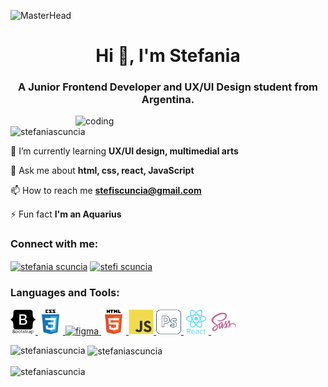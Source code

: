 ![MasterHead](https://media.licdn.com/dms/image/D4D16AQF5uvQCGUNn6Q/profile-displaybackgroundimage-shrink_350_1400/0/1696299914854?e=1710979200&v=beta&t=qP0wZoRNmt55_whhy9ziM7zPRVNXXfE7ybM2LdEy25I)
<h1 align="center">Hi 👋, I'm Stefania</h1>
<h3 align="center">A Junior Frontend Developer and UX/UI Design student from Argentina.</h3>
<img align="right" alt="coding" width="400" src="https://i.pinimg.com/originals/c2/34/ba/c234babb3445ee509569b656ada08cef.gif"  >

<p align="left"> <img src="https://komarev.com/ghpvc/?username=stefaniascuncia&label=Profile%20views&color=0e75b6&style=flat" alt="stefaniascuncia" /> </p>

🌱 I’m currently learning **UX/UI design, multimedial arts**

💬 Ask me about **html, css, react, JavaScript**

📫 How to reach me **stefiscuncia@gmail.com**

⚡ Fun fact **I'm an Aquarius**

<h3 align="left">Connect with me:</h3>
<p align="left">
<a href="https://linkedin.com/in/stefania-scuncia-8981a9199" target="blank"><img align="center" src="https://raw.githubusercontent.com/rahuldkjain/github-profile-readme-generator/master/src/images/icons/Social/linked-in-alt.svg" alt="stefania scuncia" height="30" width="40" /></a>
<a href="https://instagram.com/stefiscuncia" target="blank"><img align="center" src="https://raw.githubusercontent.com/rahuldkjain/github-profile-readme-generator/master/src/images/icons/Social/instagram.svg" alt="stefi scuncia" height="30" width="40" /></a>
</p>

<h3 align="left">Languages and Tools:</h3>
<p align="left"> <a href="https://getbootstrap.com" target="_blank" rel="noreferrer"> <img src="https://raw.githubusercontent.com/devicons/devicon/master/icons/bootstrap/bootstrap-plain-wordmark.svg" alt="bootstrap" width="40" height="40"/> </a> <a href="https://www.w3schools.com/css/" target="_blank" rel="noreferrer"> <img src="https://raw.githubusercontent.com/devicons/devicon/master/icons/css3/css3-original-wordmark.svg" alt="css3" width="40" height="40"/> </a> <a href="https://www.figma.com/" target="_blank" rel="noreferrer"> <img src="https://www.vectorlogo.zone/logos/figma/figma-icon.svg" alt="figma" width="40" height="40"/> </a> <a href="https://www.w3.org/html/" target="_blank" rel="noreferrer"> <img src="https://raw.githubusercontent.com/devicons/devicon/master/icons/html5/html5-original-wordmark.svg" alt="html5" width="40" height="40"/> </a> <a href="https://developer.mozilla.org/en-US/docs/Web/JavaScript" target="_blank" rel="noreferrer"> <img src="https://raw.githubusercontent.com/devicons/devicon/master/icons/javascript/javascript-original.svg" alt="javascript" width="40" height="40"/> </a> <a href="https://www.photoshop.com/en" target="_blank" rel="noreferrer"> <img src="https://raw.githubusercontent.com/devicons/devicon/master/icons/photoshop/photoshop-line.svg" alt="photoshop" width="40" height="40"/> </a> <a href="https://reactjs.org/" target="_blank" rel="noreferrer"> <img src="https://raw.githubusercontent.com/devicons/devicon/master/icons/react/react-original-wordmark.svg" alt="react" width="40" height="40"/> </a> <a href="https://sass-lang.com" target="_blank" rel="noreferrer"> <img src="https://raw.githubusercontent.com/devicons/devicon/master/icons/sass/sass-original.svg" alt="sass" width="40" height="40"/> </a> </p>

<p><img align="left" src="https://github-readme-stats.vercel.app/api/top-langs?username=stefaniascuncia&theme=dracula&show_icons=true&locale=en&layout=compact" alt="stefaniascuncia" /></p>

<p>&nbsp;<img align="center" src="https://github-readme-stats.vercel.app/api?username=stefaniascuncia&theme=dracula&show_icons=true&locale=en" alt="stefaniascuncia" /></p>

<p><img align="center" src="https://github-readme-streak-stats.herokuapp.com/?user=stefaniascuncia&theme=dracula" alt="stefaniascuncia" /></p>
